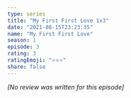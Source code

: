 ```yaml
---
type: series
title: "My First First Love 1x3"
date: "2021-08-15T23:23:35"
name: "My First First Love"
season: 1
episode: 3
rating: 3
ratingEmoji: "⭐️⭐️⭐️"
share: false
---
```


*[No review was written for this episode]*
